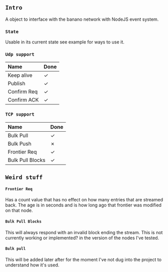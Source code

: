 
## `Intro`
A object to interface with the banano network with NodeJS event system.

### `State`
Usable in its current state see example for ways to use it.

### `Udp support`
| Name             | Done |
| :--------------- | :--- |
| Keep alive       | ✓    |
| Publish          | ✓    |
| Confirm Req      | ✓    |
| Confirm ACK      | ✓    |

### `TCP support`
| Name                  | Done |
| :-------------------- | :--- |
| Bulk Pull             | ✓    |
| Bulk Push             | ✗    |
| Frontier Req          | ✓    |
| Bulk Pull Blocks      | ✓    |

## `Weird stuff`

#### `Frontier Req`
Has a count value that has no effect on how many entries that are streamed back.
The age is in seconds and is how long ago that frontier was modified on that node.

#### `Bulk Pull Blocks`
This will always respond with an invalid block ending the stream. This is not currently working or implemented?
in the version of the nodes I've tested.

#### `Bulk pull`
This will be added later after for the moment I've not dug into the project to understand how it's used.
